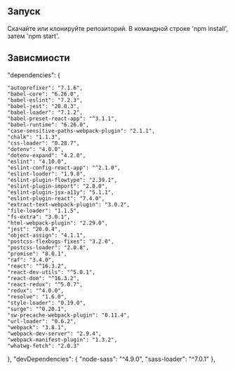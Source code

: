 ## Запуск
Скачайте или клонируйте репозиторий. В командной строке 'npm install', затем 'npm start'.

 ## Зависмиости
  "dependencies": {
  
    "autoprefixer": "7.1.6",		
    "babel-core": "6.26.0",
    "babel-eslint": "7.2.3",
    "babel-jest": "20.0.3",
    "babel-loader": "7.1.2",
    "babel-preset-react-app": "^3.1.1",
    "babel-runtime": "6.26.0",
    "case-sensitive-paths-webpack-plugin": "2.1.1",
    "chalk": "1.1.3",
    "css-loader": "0.28.7",
    "dotenv": "4.0.0",
    "dotenv-expand": "4.2.0",
    "eslint": "4.10.0",
    "eslint-config-react-app": "^2.1.0",
    "eslint-loader": "1.9.0",
    "eslint-plugin-flowtype": "2.39.1",
    "eslint-plugin-import": "2.8.0",
    "eslint-plugin-jsx-a11y": "5.1.1",
    "eslint-plugin-react": "7.4.0",
    "extract-text-webpack-plugin": "3.0.2",
    "file-loader": "1.1.5",
    "fs-extra": "3.0.1",
    "html-webpack-plugin": "2.29.0",
    "jest": "20.0.4",
    "object-assign": "4.1.1",
    "postcss-flexbugs-fixes": "3.2.0",
    "postcss-loader": "2.0.8",
    "promise": "8.0.1",
    "raf": "3.4.0",
    "react": "^16.3.2",
    "react-dev-utils": "^5.0.1",
    "react-dom": "^16.3.2",
    "react-redux": "^5.0.7",
    "redux": "^4.0.0",
    "resolve": "1.6.0",
    "style-loader": "0.19.0",
    "surge": "^0.20.1",
    "sw-precache-webpack-plugin": "0.11.4",
    "url-loader": "0.6.2",
    "webpack": "3.8.1",
    "webpack-dev-server": "2.9.4",
    "webpack-manifest-plugin": "1.3.2",
    "whatwg-fetch": "2.0.3"
  },
  "devDependencies": {
    "node-sass": "^4.9.0",
    "sass-loader": "^7.0.1"
  },
